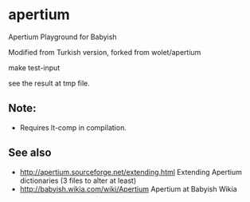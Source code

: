 apertium
========

Apertium Playground for Babyish

Modified from Turkish version, forked from wolet/apertium 

make test-input

see the result at tmp file.

Note:
----
* Requires lt-comp in compilation.

See also
--------
* http://apertium.sourceforge.net/extending.html Extending Apertium dictionaries (3 files to alter at least)
* http://babyish.wikia.com/wiki/Apertium Apertium at Babyish Wikia

